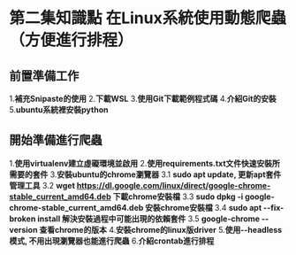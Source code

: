 # 第二集知識點 在Linux系統使用動態爬蟲（方便進行排程）

## 前置準備工作
1.**補充Snipaste的使用**
2.**下載WSL**
3.**使用Git下載範例程式碼**
4.**介紹Git的安裝**
5.**ubuntu系統裡安裝python**

## 開始準備進行爬蟲
1.**使用virtualenv建立虛礙環境並啟用**
2.**使用requirements.txt文件快速安裝所需要的套件**
3.**安裝ubuntu的chrome瀏覽器**
3.1 **sudo apt update, 更新apt套件管理工具**
3.2 **wget https://dl.google.com/linux/direct/google-chrome-stable_current_amd64.deb 下載chrome安裝檔**
3.3 **sudo dpkg -i google-chrome-stable_current_amd64.deb 安裝chrome安裝檔**
3.4 **sudo apt --fix-broken install 解決安裝過程中可能出現的依賴套件**
3.5 **google-chrome --version 查看chrome的版本**
4.**安裝chrome的linux版driver**
5.**使用--headless模式, 不用出現瀏覽器也能進行爬蟲**
6.**介紹crontab進行排程**

